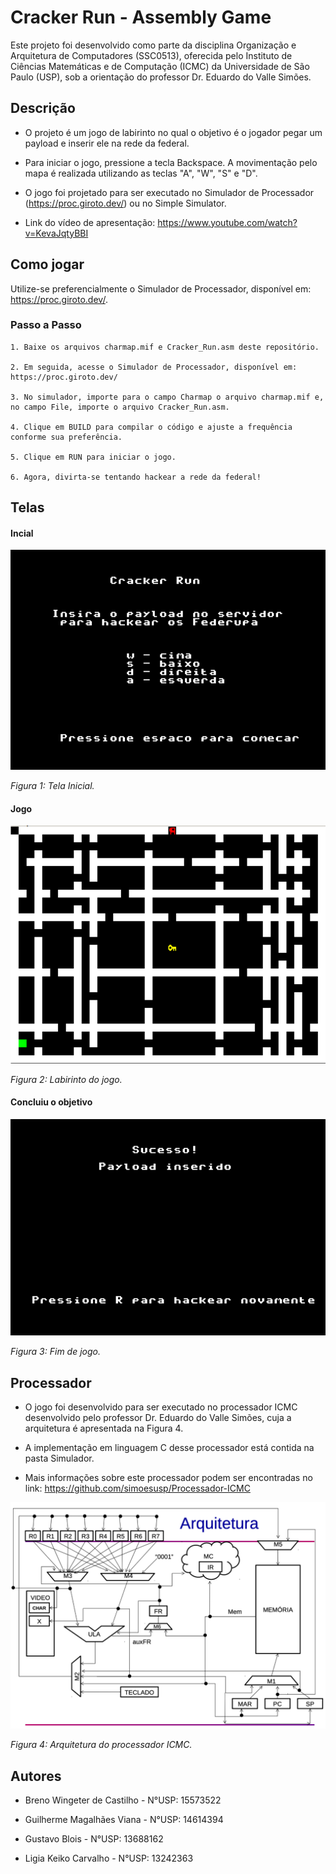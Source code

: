 
# Cracker Run - Assembly Game

Este projeto foi desenvolvido como parte da disciplina Organização e Arquitetura de Computadores (SSC0513), oferecida pelo Instituto de Ciências Matemáticas e de Computação (ICMC) da Universidade de São Paulo (USP), sob a orientação do professor Dr. Eduardo do Valle Simões. 

## Descrição

- O projeto é um jogo de labirinto no qual o objetivo é o jogador pegar um payload e inserir ele na rede da federal.

- Para iniciar o jogo, pressione a tecla Backspace. A movimentação pelo mapa é realizada utilizando as teclas "A", "W", "S" e "D".

- O jogo foi projetado para ser executado no Simulador de Processador (https://proc.giroto.dev/) ou no Simple Simulator.

- Link do vídeo de apresentação: https://www.youtube.com/watch?v=KevaJqtyBBI

## Como jogar

Utilize-se preferencialmente o Simulador de Processador, disponível em: https://proc.giroto.dev/.

### Passo a Passo

    1. Baixe os arquivos charmap.mif e Cracker_Run.asm deste repositório.

    2. Em seguida, acesse o Simulador de Processador, disponível em: https://proc.giroto.dev/

    3. No simulador, importe para o campo Charmap o arquivo charmap.mif e, no campo File, importe o arquivo Cracker_Run.asm.

    4. Clique em BUILD para compilar o código e ajuste a frequência conforme sua preferência.

    5. Clique em RUN para iniciar o jogo.

    6. Agora, divirta-se tentando hackear a rede da federal!

## Telas

#### Incial
![Tela Inicial](https://raw.githubusercontent.com/Guilherme2281/fig/refs/heads/main/Tela%20inicial.png)

*Figura 1: Tela Inicial.*


#### Jogo
![Labirinto](https://raw.githubusercontent.com/Guilherme2281/fig/refs/heads/main/jogo1.png)

*Figura 2: Labirinto do jogo.*

#### Concluiu o objetivo
![Tela de ganhador](https://raw.githubusercontent.com/Guilherme2281/fig/refs/heads/main/Objetivo%20com%20concluido.png)

*Figura 3: Fim de jogo.*

## Processador

- O jogo foi desenvolvido para ser executado no processador ICMC desenvolvido pelo professor Dr. Eduardo do Valle Simões, cuja a arquitetura é apresentada na Figura 4. 

- A implementação em linguagem C desse processador está contida na pasta Simulador.

- Mais informações sobre este processador podem ser encontradas no link: https://github.com/simoesusp/Processador-ICMC


![Processador](https://raw.githubusercontent.com/Guilherme2281/fig/refs/heads/main/processador.png)

*Figura 4: Arquitetura do processador ICMC.*


## Autores

- Breno Wingeter de Castilho - N°USP: 15573522

- Guilherme Magalhães Viana - N°USP: 14614394

- Gustavo Blois - N°USP: 13688162

- Ligia Keiko Carvalho - N°USP: 13242363
